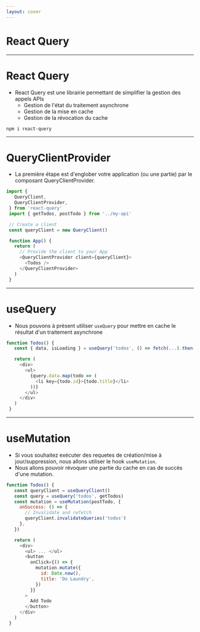 ```yaml
---
layout: cover
---
```


# React Query

--- 

# React Query

* React Query est une librairie permettant de simplifier la gestion des appels APIs
  * Gestion de l'état du traitement asynchrone
  * Gestion de la mise en cache
  * Gestion de la révocation du cache

```shell
npm i react-query
```

---

# QueryClientProvider

* La première étape est d'englober votre application (ou une partie) par le composant QueryClientProvider.

```javascript
import {
   QueryClient,
   QueryClientProvider,
 } from 'react-query'
 import { getTodos, postTodo } from '../my-api'

 // Create a client
 const queryClient = new QueryClient()

 function App() {
   return (
     // Provide the client to your App
     <QueryClientProvider client={queryClient}>
       <Todos />
     </QueryClientProvider>
   )
 }
```

---

# useQuery

* Nous pouvons à présent utiliser `useQuery` pour mettre en cache le résultat d'un traitement asynchrone

```javascript
function Todos() {
   const { data, isLoading } = useQuery('todos', () => fetch(...).then(response => response.json()))

   return (
     <div>
       <ul>
         {query.data.map(todo => (
           <li key={todo.id}>{todo.title}</li>
         ))}
       </ul>
     </div>
   )
 }
```

---

# useMutation

* Si vous souhaitez exécuter des requetes de création/mise à jour/suppression, nous allons utiliser le hook `useMutation`.
* Nous allons pouvoir révoquer une partie du cache en cas de succès d'une mutation.

```javascript
function Todos() {
   const queryClient = useQueryClient()
   const query = useQuery('todos', getTodos)
   const mutation = useMutation(postTodo, {
     onSuccess: () => {
       // Invalidate and refetch
       queryClient.invalidateQueries('todos')
     },
   })

   return (
     <div>
       <ul> ... </ul>
       <button
         onClick={() => {
           mutation.mutate({
             id: Date.now(),
             title: 'Do Laundry',
           })
         }}
       >
         Add Todo
       </button>
     </div>
   )
 }
```
